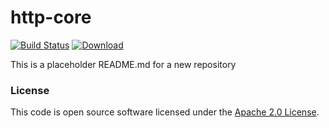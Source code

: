 
# http-core

[![Build Status](https://travis-ci.org/hmrc/http-core.svg?branch=master)](https://travis-ci.org/hmrc/http-core) [ ![Download](https://api.bintray.com/packages/hmrc/releases/http-core/images/download.svg) ](https://bintray.com/hmrc/releases/http-core/_latestVersion)

This is a placeholder README.md for a new repository

### License

This code is open source software licensed under the [Apache 2.0 License]("http://www.apache.org/licenses/LICENSE-2.0.html").
    
